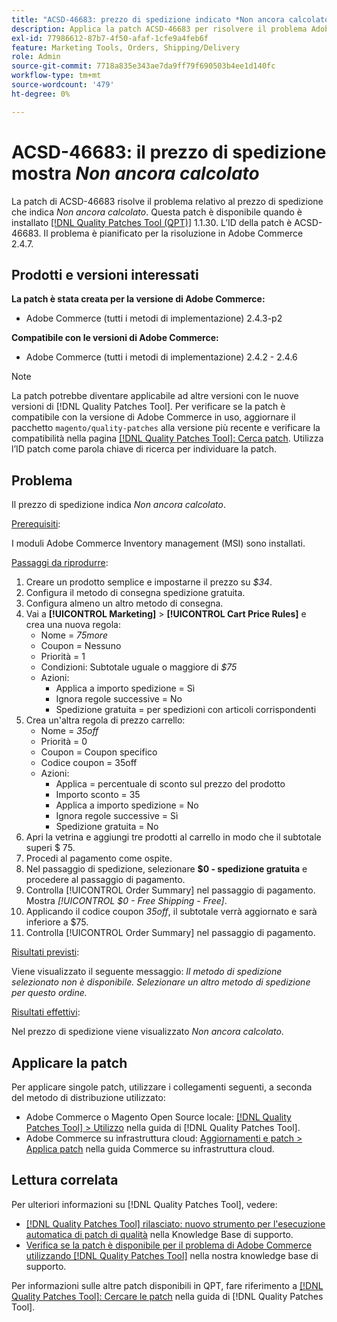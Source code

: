 ```yaml
---
title: "ACSD-46683: prezzo di spedizione indicato *Non ancora calcolato*"
description: Applica la patch ACSD-46683 per risolvere il problema Adobe Commerce in cui il prezzo di spedizione è *Non ancora calcolato*.
exl-id: 77986612-87b7-4f50-afaf-1cfe9a4feb6f
feature: Marketing Tools, Orders, Shipping/Delivery
role: Admin
source-git-commit: 7718a835e343ae7da9ff79f690503b4ee1d140fc
workflow-type: tm+mt
source-wordcount: '479'
ht-degree: 0%

---
```


# ACSD-46683: il prezzo di spedizione mostra *Non ancora calcolato*

La patch di ACSD-46683 risolve il problema relativo al prezzo di spedizione che indica *Non ancora calcolato*. Questa patch è disponibile quando è installato [[!DNL Quality Patches Tool (QPT)]](/help/announcements/adobe-commerce-announcements/magento-quality-patches-released-new-tool-to-self-serve-quality-patches.md) 1.1.30. L’ID della patch è ACSD-46683. Il problema è pianificato per la risoluzione in Adobe Commerce 2.4.7.

## Prodotti e versioni interessati

**La patch è stata creata per la versione di Adobe Commerce:**

* Adobe Commerce (tutti i metodi di implementazione) 2.4.3-p2

**Compatibile con le versioni di Adobe Commerce:**

* Adobe Commerce (tutti i metodi di implementazione) 2.4.2 - 2.4.6

>[!NOTE]
>
>La patch potrebbe diventare applicabile ad altre versioni con le nuove versioni di [!DNL Quality Patches Tool]. Per verificare se la patch è compatibile con la versione di Adobe Commerce in uso, aggiornare il pacchetto `magento/quality-patches` alla versione più recente e verificare la compatibilità nella pagina [[!DNL Quality Patches Tool]: Cerca patch](https://experienceleague.adobe.com/tools/commerce-quality-patches/index.html). Utilizza l’ID patch come parola chiave di ricerca per individuare la patch.

## Problema

Il prezzo di spedizione indica *Non ancora calcolato*.

<u>Prerequisiti</u>:

I moduli Adobe Commerce Inventory management (MSI) sono installati.

<u>Passaggi da riprodurre</u>:

1. Creare un prodotto semplice e impostarne il prezzo su *$34*.
1. Configura il metodo di consegna spedizione gratuita.
1. Configura almeno un altro metodo di consegna.
1. Vai a **[!UICONTROL Marketing]** > **[!UICONTROL Cart Price Rules]** e crea una nuova regola:
   * Nome = *75more*
   * Coupon = Nessuno
   * Priorità = 1
   * Condizioni: Subtotale uguale o maggiore di *$75*
   * Azioni:
      * Applica a importo spedizione = Sì
      * Ignora regole successive = No
      * Spedizione gratuita = per spedizioni con articoli corrispondenti
1. Crea un&#39;altra regola di prezzo carrello:
   * Nome = *35off*
   * Priorità = 0
   * Coupon = Coupon specifico
   * Codice coupon = 35off
   * Azioni:
      * Applica = percentuale di sconto sul prezzo del prodotto
      * Importo sconto = 35
      * Applica a importo spedizione = No
      * Ignora regole successive = Sì
      * Spedizione gratuita = No
1. Apri la vetrina e aggiungi tre prodotti al carrello in modo che il subtotale superi $ 75.
1. Procedi al pagamento come ospite.
1. Nel passaggio di spedizione, selezionare **$0 - spedizione gratuita** e procedere al passaggio di pagamento.
1. Controlla [!UICONTROL Order Summary] nel passaggio di pagamento. Mostra *[!UICONTROL $0 - Free Shipping - Free]*.
1. Applicando il codice coupon *35off*, il subtotale verrà aggiornato e sarà inferiore a $75.
1. Controlla [!UICONTROL Order Summary] nel passaggio di pagamento.

<u>Risultati previsti</u>:

Viene visualizzato il seguente messaggio: *Il metodo di spedizione selezionato non è disponibile. Selezionare un altro metodo di spedizione per questo ordine.*

<u>Risultati effettivi</u>:

Nel prezzo di spedizione viene visualizzato *Non ancora calcolato*.

## Applicare la patch

Per applicare singole patch, utilizzare i collegamenti seguenti, a seconda del metodo di distribuzione utilizzato:

* Adobe Commerce o Magento Open Source locale: [[!DNL Quality Patches Tool] > Utilizzo](https://experienceleague.adobe.com/docs/commerce-operations/tools/quality-patches-tool/usage.html) nella guida di [!DNL Quality Patches Tool].
* Adobe Commerce su infrastruttura cloud: [Aggiornamenti e patch > Applica patch](https://experienceleague.adobe.com/docs/commerce-cloud-service/user-guide/develop/upgrade/apply-patches.html) nella guida Commerce su infrastruttura cloud.

## Lettura correlata

Per ulteriori informazioni su [!DNL Quality Patches Tool], vedere:

* [[!DNL Quality Patches Tool] rilasciato: nuovo strumento per l&#39;esecuzione automatica di patch di qualità](/help/announcements/adobe-commerce-announcements/magento-quality-patches-released-new-tool-to-self-serve-quality-patches.md) nella Knowledge Base di supporto.
* [Verifica se la patch è disponibile per il problema di Adobe Commerce utilizzando  [!DNL Quality Patches Tool]](/help/support-tools/patches-available-in-qpt-tool/check-patch-for-magento-issue-with-magento-quality-patches.md) nella nostra knowledge base di supporto.

Per informazioni sulle altre patch disponibili in QPT, fare riferimento a [[!DNL Quality Patches Tool]: Cercare le patch](https://experienceleague.adobe.com/tools/commerce-quality-patches/index.html) nella guida di [!DNL Quality Patches Tool].
